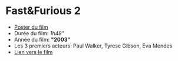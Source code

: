 # Fast&Furious 2
* [Poster du film](https://almightygoatman.files.wordpress.com/2015/05/2fast2furious2003a.jpg)
* Durée du film: *1h48"*
* Année du film: **"2003"**
* Les 3 premiers acteurs: Paul Walker, Tyrese Gibson, Eva Mendes
* [ Lien vers le film](http://www.imdb.com/title/tt0322259/)

